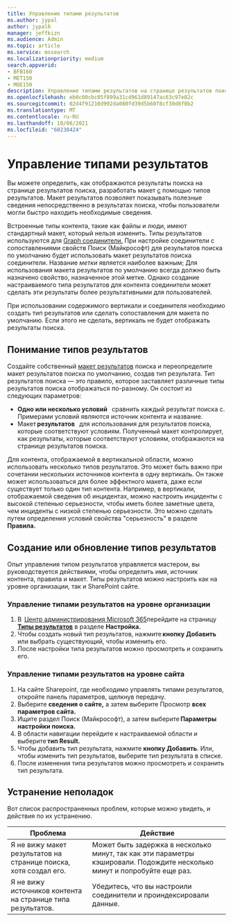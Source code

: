 ```yaml
---
title: Управление типами результатов
ms.author: jypal
author: jypal6
manager: jeffkizn
ms.audience: Admin
ms.topic: article
ms.service: mssearch
ms.localizationpriority: medium
search.appverid:
- BFB160
- MET150
- MOE150
description: Управление типами результатов на странице результатов поиска
ms.openlocfilehash: eb0c00cbc05f899a31cd961d89147ac63c97e82c
ms.sourcegitcommit: 02d4f91210d992da080fd39d5b60f8cf30d8f0b2
ms.translationtype: MT
ms.contentlocale: ru-RU
ms.lasthandoff: 10/08/2021
ms.locfileid: "60238424"
---
```

# <a name="manage-result-types"></a>Управление типами результатов

Вы можете определить, как отображаются результаты поиска на странице результатов поиска, разработать макет [с](customize-results-layout.md) помощью типов результатов. Макет результатов позволяет показывать полезные сведения непосредственно в результатах поиска, чтобы пользователи могли быстро находить необходимые сведения.

Встроенные типы контента, такие как файлы и люди, имеют стандартный макет, который нельзя изменить. Типы результатов используются для [Graph соединители.](connectors-overview.md) При настройке соединители с сопоставлениями свойств Поиск (Майкрософт) для результатов поиска по умолчанию будет использовать макет результатов поиска соединители. Название *метки* является наиболее важным; Для использования макета результатов по умолчанию всегда должно быть назначено свойство, назначенное этой метке. Однако создание настраиваемого типа результатов для контента соединители может сделать эти результаты более результативными для пользователей.

При использовании содержимого вертикали и соединителя необходимо создать тип результатов или сделать сопоставления для макета по умолчанию. Если этого не сделать, вертикаль не будет отображать результаты поиска.

## <a name="understanding-result-types"></a>Понимание типов результатов

Создайте собственный [макет результатов](customize-results-layout.md) поиска и переопределите макет результатов поиска по умолчанию, создав тип результата. Тип результатов поиска — это правило, которое заставляет различные типы результатов поиска отображаться по-разному. Он состоит из следующих параметров:

- **Одно или несколько условий**   сравнить каждый результат поиска с. Примерами условий являются источник контента и название.
- Макет **результатов**   для использования для результатов поиска, которые соответствуют условиям. Полученный макет контролирует, как результаты, которые соответствуют условиям, отображаются на странице результатов поиска.

Для контента, отображаемой в вертикальной области, можно использовать несколько типов результатов. Это может быть важно при сочетании нескольких источников контента в одну вертикаль. Он также может использоваться для более эффектного макета, даже если существует только один тип контента. Например, в вертикали, отображаемой сведения об инцидентах, можно настроить инциденты с высокой степенью серьезности, чтобы иметь более заметные цвета, чем инциденты с низкой степенью серьезности. Это можно сделать путем определения условий свойства "серьезность" в разделе **Правила.**

## <a name="create-or-update-result-types"></a>Создание или обновление типов результатов

Опыт управления типом результатов управляется мастером, вы руководствуется действиями, чтобы определить имя, источник контента, правила и макет. Типы результатов можно настроить как на уровне организации, так и SharePoint сайте.

### <a name="manage-organization-level-result-types"></a>Управление типами результатов на уровне организации

1. В  [Центр администрирования Microsoft 365](https://admin.microsoft.com/)перейдите на страницу [**Типы результатов**](https://admin.microsoft.com/Adminportal/Home#/MicrosoftSearch/resulttypes) в разделе **Настройка.**
2. Чтобы создать новый тип результатов, нажмите **кнопку Добавить** или выбрать существующий, чтобы изменить его.
3. После настройки типа результатов можно просмотреть и сохранить его.

### <a name="manage-site-level-result-types"></a>Управление типами результатов на уровне сайта

1. На сайте Sharepoint, где необходимо управлять типами результатов, откройте панель параметров, щелкнув передачу.
2. Выберите **сведения о сайте,** а затем выберите Просмотр **всех параметров сайта.**  
3. Ищите раздел Поиск (Майкрософт), а затем выберите **Параметры настройки поиска.**
4. В области навигации перейдите к настраиваемой области и выберите **тип Result.**
5. Чтобы добавить тип результата, нажмите **кнопку Добавить**. Или, чтобы изменить тип результатов, выберите тип результата в списке.
6. После изменения типа результатов можно просмотреть и сохранить тип результата.

## <a name="troubleshooting"></a>Устранение неполадок

Вот список распространенных проблем, которые можно увидеть, и действия по их устранению.

|Проблема  |Действие  |
|---------|---------|
| Я не вижу макет результатов на странице поиска, хотя создал его. | Может быть задержка в несколько минут, так как эти параметры кэшировали. Подождите несколько минут и попробуйте еще раз.        |
| Я не вижу источников контента на странице типа результатов. | Убедитесь, что вы настроили соединители и проиндексировали данные.   |

